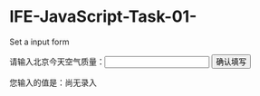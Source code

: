 # IFE-JavaScript-Task-01-
Set a input form
<!DOCTYPE html>
<html>
<head>
    <meta charset="utf-8">
    <title>IFE JavaScript Task 01</title>
</head>
<body>

<label>请输入北京今天空气质量：<input id="aqi-input" type="text"></label>
<button id="button">确认填写</button>

<div>您输入的值是：<span id="aqi-display">尚无录入</span></div>

<script type="text/javascript">

    (function() {
        /*
         在注释下方写下代码
         给按钮button绑定一个点击事件
         在事件处理函数中
         获取aqi-input输入的值，并显示在aqi-display中
         */
        function clickButton(){
             var inputText = document.getElementById('aqi-input');
             var inputTextValue = inputText.value;
             var displayText = document.getElementById('aqi-display');
             displayText.textContent = inputTextValue;
             //alert(displayText.textContent)
        }
        var elbutton = document.getElementById('button');
        elbutton.addEventListener('click',clickButton,false);
    })();

</script>
</body>
</html>
